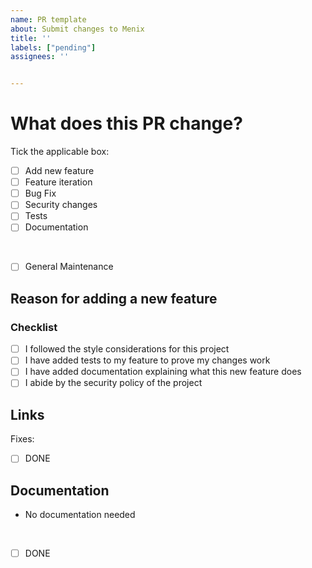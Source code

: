 ```yaml
---
name: PR template
about: Submit changes to Menix
title: ''
labels: ["pending"]
assignees: ''


---
```


# What does this PR change?

<!-- Provide a short description of what exactly your PR changes here -->

Tick the applicable box:
- [ ] Add new feature
- [ ] Feature iteration
- [ ] Bug Fix
- [ ] Security changes
- [ ] Tests
- [ ] Documentation
<br/>

- [ ] General Maintenance

<!-- Other please specify -->

## Reason for adding a new feature

<!-- If you add a new feature, please provide a brief summary on your reasons for your addition. -->

### Checklist

- [ ] I followed the style considerations for this project
- [ ] I have added tests to my feature to prove my changes work
- [ ] I have added documentation explaining what this new feature does
- [ ] I abide by the security policy of the project

## Links

<!-- In case you changes fix an existing issue please link it below: -->

Fixes:

- [ ] DONE

## Documentation

<!-- Provide a description about documentation changes necessary or done here. -->

- No documentation needed
<br/>

- [ ] DONE


